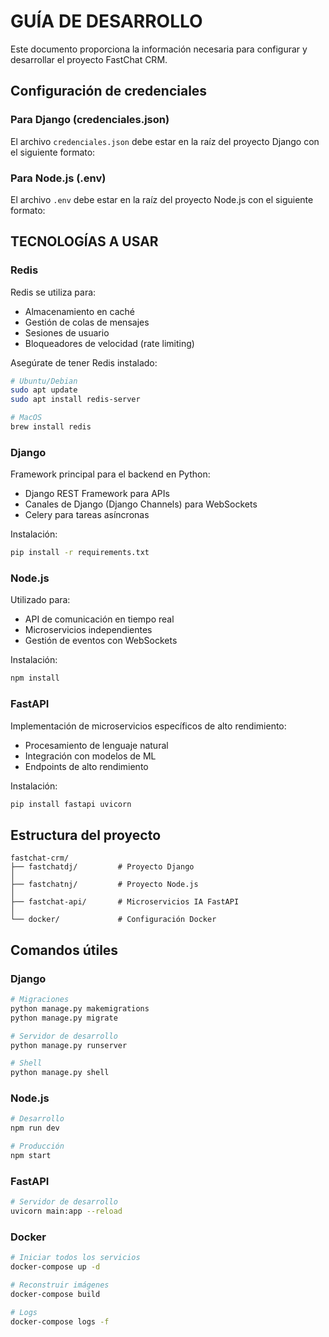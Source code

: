 # GUÍA DE DESARROLLO

Este documento proporciona la información necesaria para configurar y desarrollar el proyecto FastChat CRM.

## Configuración de credenciales

### Para Django (credenciales.json)

El archivo `credenciales.json` debe estar en la raíz del proyecto Django con el siguiente formato:

### Para Node.js (.env)

El archivo `.env` debe estar en la raíz del proyecto Node.js con el siguiente formato:


## TECNOLOGÍAS A USAR

### Redis
Redis se utiliza para:
- Almacenamiento en caché
- Gestión de colas de mensajes
- Sesiones de usuario
- Bloqueadores de velocidad (rate limiting)

Asegúrate de tener Redis instalado:
```bash
# Ubuntu/Debian
sudo apt update
sudo apt install redis-server

# MacOS
brew install redis
```

### Django
Framework principal para el backend en Python:
- Django REST Framework para APIs
- Canales de Django (Django Channels) para WebSockets
- Celery para tareas asíncronas

Instalación:
```bash
pip install -r requirements.txt
```

### Node.js
Utilizado para:
- API de comunicación en tiempo real
- Microservicios independientes
- Gestión de eventos con WebSockets

Instalación:
```bash
npm install
```

### FastAPI
Implementación de microservicios específicos de alto rendimiento:
- Procesamiento de lenguaje natural
- Integración con modelos de ML
- Endpoints de alto rendimiento

Instalación:
```bash
pip install fastapi uvicorn
```

## Estructura del proyecto

```
fastchat-crm/
├── fastchatdj/         # Proyecto Django
│
├── fastchatnj/         # Proyecto Node.js
│
├── fastchat-api/       # Microservicios IA FastAPI
│
└── docker/             # Configuración Docker
```

## Comandos útiles

### Django
```bash
# Migraciones
python manage.py makemigrations
python manage.py migrate

# Servidor de desarrollo
python manage.py runserver

# Shell
python manage.py shell
```

### Node.js
```bash
# Desarrollo
npm run dev

# Producción
npm start
```

### FastAPI
```bash
# Servidor de desarrollo
uvicorn main:app --reload
```

### Docker
```bash
# Iniciar todos los servicios
docker-compose up -d

# Reconstruir imágenes
docker-compose build

# Logs
docker-compose logs -f
```

